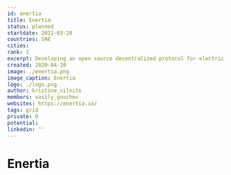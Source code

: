 ```yaml
---
id: enertia
title: Enertia
status: planned
startdate: 2021-03-20
countries: UAE
cities: 
rank: 1
excerpt: Developing an open source decentralized protocol for electric vehicle (EV) Charging, transactions, and data sharing – all built on top of the ThreeFold platform.
created: 2020-04-20
image: ./enertia.png
image_caption: Enertia
logo: ./logo.png
author: kristine_vilnite
members: vasily_gnuchev
websites: https://enertia.io/
tags: grid
private: 0
potential:
linkedin: ''
---
```


# Enertia